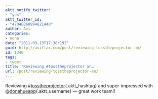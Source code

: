 ```yaml
---
aktt_notify_twitter:
- "yes"
aktt_twitter_id:
- "47048868994621440"
author: Avi
categories:
- none
date: "2011-03-13T17:38:19Z"
guid: http://aviflax.com/post/reviewing-tosstheprojector-an/
id: 1340
tags:
- tweet
title: 'Reviewing #tosstheprojector an…'
url: /post/reviewing-tosstheprojector-an/
---
```

Reviewing #[tosstheprojector](http://search.twitter.com/search?q=%23tosstheprojector){.aktt_hashtag} and super-impressed with @[donahueapp](http://twitter.com/donahueapp){.aktt_username} — great work team!!